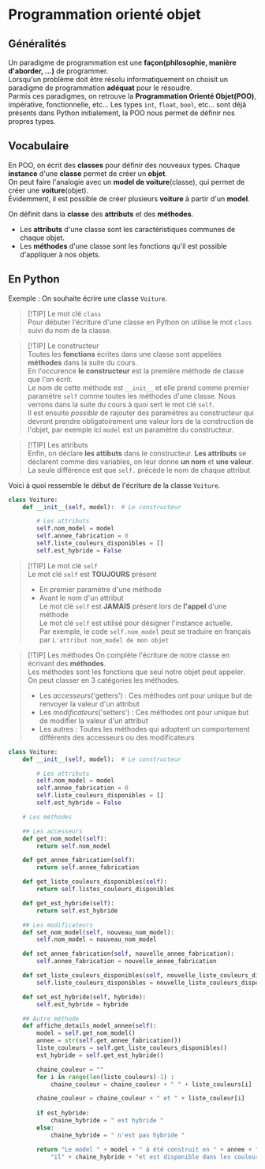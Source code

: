 # Programmation orienté objet  

## Généralités  
Un paradigme de programmation est une __façon(philosophie, manière d'aborder, ...)__ de programmer.    
Lorsqu'un problème doit être résolu informatiquement on choisit un paradigme de programmation __adéquat__ pour le résoudre.  
Parmis ces paradigmes, on retrouve la __Programmation Orienté Objet(POO)__,  impérative, fonctionnelle, etc...
Les types `int`, `float`, `bool`, etc... sont déjà présents dans Python initialement, la POO nous permet de définir nos propres types.  

## Vocabulaire  
En POO, on écrit des __classes__ pour définir des nouveaux types. 
Chaque __instance__ d'une __classe__ permet de créer un __objet__.   
On peut faire l'analogie avec un __model de voiture__(classe), qui permet de créer une __voiture__(objet).  
Évidemment, il est possible de créer plusieurs __voiture__ à partir d'un __model__.  

On définit dans la __classe__ des __attributs__ et des __méthodes__.  
- Les __attributs__ d'une classe sont les caractéristiques communes de chaque objet.  
- Les __méthodes__ d'une classe sont les fonctions qu'il est possible d'appliquer à nos objets.  

## En Python  
Exemple : On souhaite écrire une classe `Voiture`.   

> [!TIP] Le mot clé `class`  
> Pour débuter l'écriture d'une classe en Python on utilise le mot `class` suivi du nom de la classe.   

> [!TIP] Le constructeur  
> Toutes les __fonctions__ écrites dans une classe sont appelées __méthodes__ dans la suite du cours.    
> En l'occurence __le constructeur__ est la première méthode de classe que l'on écrit.    
> Le nom de cette méthode est `__init__` et elle prend comme premier paramètre `self` comme toutes les méthodes d'une classe. Nous verrons dans la suite du cours à quoi sert le mot clé `self`.    
> Il est ensuite _possible_ de rajouter des paramètres au constructeur qui devront prendre obligatoirement une valeur lors de la construction de l'objet, par exemple ici `model` est un paramètre du constructeur.    

> [!TIP] Les attributs  
> Enfin, on déclare __les attibuts__ dans le constructeur. __Les attributs__ se déclarent comme des variables, on leur donne __un nom__ et __une valeur__.   
> La seule différence est que `self.` précède le nom de chaque attribut  

Voici à quoi ressemble le début de l'écriture de la classe `Voiture`.  

```Python
class Voiture:      
    def __init__(self, model):  # Le constructeur

        # Les attributs
        self.nom_model = model
        self.annee_fabrication = 0  
        self.liste_couleurs_disponibles = []
        self.est_hybride = False 
``` 

> [!TIP] Le mot clé `self`  
> Le mot clé `self` est __TOUJOURS__ présent 
>   - En premier paramètre d'une méthode 
>   - Avant le nom d'un attribut  
> Le mot clé `self` est __JAMAIS__ présent lors de __l'appel__ d'une méthode  
> Le mot clé `self` est utilisé pour désigner l'instance actuelle.   
> Par exemple, le code `self.nom_model` peut se traduire en français par `L'attribut nom_model de mon objet` 


> [!TIP] Les méthodes
> On complète l'écriture de notre classe en écrivant des __méthodes__.  
> Les méthodes sont les fonctions que seul notre objet peut appeler.  
> On peut classer en 3 catégories les méthodes.  
> - Les _accesseurs_('getters') : Ces méthodes ont pour unique but de renvoyer la valeur d'un attribut  
> - Les _modificateurs_('setters') : Ces méthodes ont pour unique but de modifier la valeur d'un attribut  
> - Les autres : Toutes les méthodes qui adoptent un comportement différents des accesseurs ou des modificateurs

```Python
class Voiture:      
    def __init__(self, model):  # Le constructeur

        # Les attributs
        self.nom_model = model
        self.annee_fabrication = 0  
        self.liste_couleurs_disponibles = []
        self.est_hybride = False 

    # Les méthodes     

    ## Les accesseurs
    def get_nom_model(self): 
        return self.nom_model

    def get_annee_fabrication(self):
        return self.annee_fabrication

    def get_liste_couleurs_disponibles(self):
        return self.listes_couleurs_disponibles

    def get_est_hybride(self):
        return self.est_hybride

    ## Les modificateurs
    def set_nom_model(self, nouveau_nom_model):
        self.nom_model = nouveau_nom_model

    def set_annee_fabrication(self, nouvelle_annee_fabrication):
        self.annee_fabrication = nouvelle_annee_fabrication

    def set_liste_couleurs_disponibles(self, nouvelle_liste_couleurs_disponibles):
        self.liste_couleurs_disponibles = nouvelle_liste_couleurs_disponibles

    def set_est_hybride(self, hybride):
        self.est_hybride = hybride

    ## Autre méthode  
    def affiche_details_model_annee(self):  
        model = self.get_nom_model()  
        annee = str(self.get_annee_fabrication())  
        liste_couleurs = self.get_liste_couleurs_disponibles()
        est_hybride = self.get_est_hybride()

        chaine_couleur = ""
        for i in range(len(liste_couleurs)-1) :
            chaine_couleur = chaine_couleur + " " + liste_couleurs[i]

        chaine_couleur = chaine_couleur + " et " + liste_couleur[i] 
        
        if est_hybride:
            chaine_hybride = " est hybride "
        else:
            chaine_hybride = " n'est pas hybride "

        return "Le model " + model + " à été construit en " + annee + "\n" \
            "il" + chaine_hybride + "et est disponible dans les couleurs " + chaine_couleur
```

